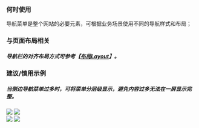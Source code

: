 


### 何时使用

导航菜单是整个网站的必要元素，可根据业务场景使用不同的导航样式和布局；


### 与页面布局相关

##### 导航栏的对齐布局方式可参考【[布局Layout](./layout)】。


### 建议/慎用示例

##### 当侧边导航菜单过多时，可将菜单分层级显示，避免内容过多无法在一屏显示完整。

<div class="legend">
  <div class="item">
    <img src="https://oteam-tdesign-1258344706.cos.ap-guangzhou.myqcloud.com/site/design/menu-1@2x.png"/>
    <img class="tag" src="https://oteam-tdesign-1258344706.cos.ap-guangzhou.myqcloud.com/site/doc/good.png" />
  </div>

  <div class="item">
    <img src="https://oteam-tdesign-1258344706.cos.ap-guangzhou.myqcloud.com/site/design/menu-2@2x.png"/>
    <img class="tag" src="https://oteam-tdesign-1258344706.cos.ap-guangzhou.myqcloud.com/site/doc/bad.png" />
  </div>
</div>
